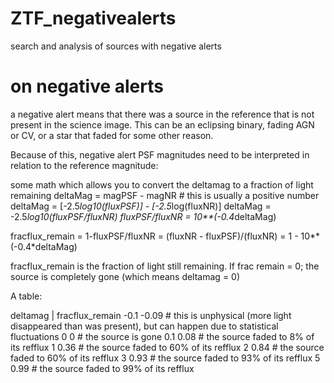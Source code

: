 # ZTF_negativealerts
search and analysis of sources with negative alerts


# on negative alerts
a negative alert means that there was a source in the reference that is not present in the science image. This can be an eclipsing binary, fading AGN or CV, or a star that faded for some other reason.

Because of this, negative alert PSF magnitudes need to be interpreted in relation to the reference magnitude:

some math which allows you to convert the deltamag to a fraction of light remaining
deltaMag = magPSF - magNR # this is usually a positive number
deltaMag = [-2.5*log10(fluxPSF)] - [-2.5*log(fluxNR)]
deltaMag = -2.5*log10(fluxPSF/fluxNR)
fluxPSF/fluxNR = 10**(-0.4*deltaMag)

fracflux_remain = 1-fluxPSF/fluxNR = (fluxNR - fluxPSF)/(fluxNR) = 1 - 10**(-0.4*deltaMag)

fracflux_remain is the fraction of light still remaining. If frac remain = 0; the source is completely gone (which means deltamag = 0)

A table:

deltamag | fracflux_remain
-0.1      -0.09  # this is unphysical (more light disappeared than was present), but can happen due to statistical fluctuations
0         0      # the source is gone
0.1       0.08   # the source faded to 8% of its refflux 
1         0.36   # the source faded to 60% of its refflux
2         0.84   # the source faded to 60% of its refflux
3         0.93   # the source faded to 93% of its refflux
5         0.99   # the source faded to 99% of its refflux

